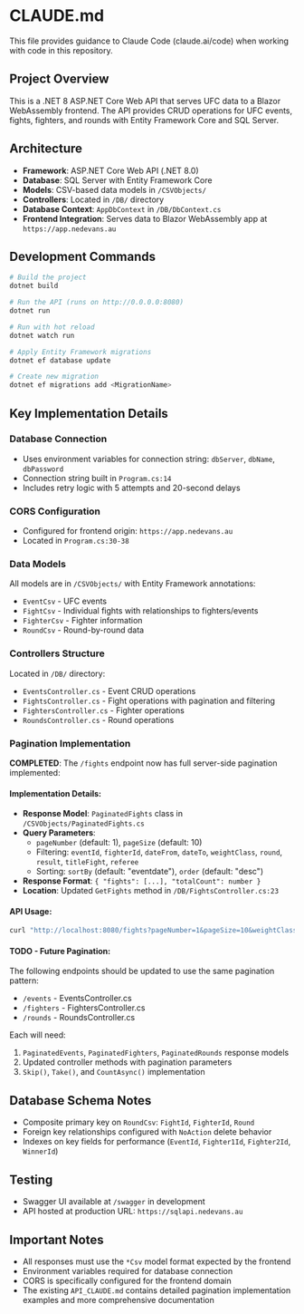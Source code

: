 # CLAUDE.md

This file provides guidance to Claude Code (claude.ai/code) when working with code in this repository.

## Project Overview

This is a .NET 8 ASP.NET Core Web API that serves UFC data to a Blazor WebAssembly frontend. The API provides CRUD operations for UFC events, fights, fighters, and rounds with Entity Framework Core and SQL Server.

## Architecture

- **Framework**: ASP.NET Core Web API (.NET 8.0)
- **Database**: SQL Server with Entity Framework Core
- **Models**: CSV-based data models in `/CSVObjects/`
- **Controllers**: Located in `/DB/` directory
- **Database Context**: `AppDbContext` in `/DB/DbContext.cs`
- **Frontend Integration**: Serves data to Blazor WebAssembly app at `https://app.nedevans.au`

## Development Commands

```bash
# Build the project
dotnet build

# Run the API (runs on http://0.0.0.0:8080)
dotnet run

# Run with hot reload
dotnet watch run

# Apply Entity Framework migrations
dotnet ef database update

# Create new migration
dotnet ef migrations add <MigrationName>
```

## Key Implementation Details

### Database Connection
- Uses environment variables for connection string: `dbServer`, `dbName`, `dbPassword`
- Connection string built in `Program.cs:14`
- Includes retry logic with 5 attempts and 20-second delays

### CORS Configuration
- Configured for frontend origin: `https://app.nedevans.au`
- Located in `Program.cs:30-38`

### Data Models
All models are in `/CSVObjects/` with Entity Framework annotations:
- `EventCsv` - UFC events
- `FightCsv` - Individual fights with relationships to fighters/events
- `FighterCsv` - Fighter information
- `RoundCsv` - Round-by-round data

### Controllers Structure
Located in `/DB/` directory:
- `EventsController.cs` - Event CRUD operations
- `FightsController.cs` - Fight operations with pagination and filtering
- `FightersController.cs` - Fighter operations
- `RoundsController.cs` - Round operations

### Pagination Implementation
**COMPLETED**: The `/fights` endpoint now has full server-side pagination implemented:

#### Implementation Details:
- **Response Model**: `PaginatedFights` class in `/CSVObjects/PaginatedFights.cs`
- **Query Parameters**:
  - `pageNumber` (default: 1), `pageSize` (default: 10)
  - Filtering: `eventId`, `fighterId`, `dateFrom`, `dateTo`, `weightClass`, `round`, `result`, `titleFight`, `referee`
  - Sorting: `sortBy` (default: "eventdate"), `order` (default: "desc")
- **Response Format**: `{ "fights": [...], "totalCount": number }`
- **Location**: Updated `GetFights` method in `/DB/FightsController.cs:23`

#### API Usage:
```bash
curl "http://localhost:8080/fights?pageNumber=1&pageSize=10&weightClass=lightweight"
```

#### TODO - Future Pagination:
The following endpoints should be updated to use the same pagination pattern:
- `/events` - EventsController.cs
- `/fighters` - FightersController.cs
- `/rounds` - RoundsController.cs

Each will need:
1. `PaginatedEvents`, `PaginatedFighters`, `PaginatedRounds` response models
2. Updated controller methods with pagination parameters
3. `Skip()`, `Take()`, and `CountAsync()` implementation

## Database Schema Notes

- Composite primary key on `RoundCsv`: `FightId`, `FighterId`, `Round`
- Foreign key relationships configured with `NoAction` delete behavior
- Indexes on key fields for performance (`EventId`, `Fighter1Id`, `Fighter2Id`, `WinnerId`)

## Testing

- Swagger UI available at `/swagger` in development
- API hosted at production URL: `https://sqlapi.nedevans.au`

## Important Notes

- All responses must use the `*Csv` model format expected by the frontend
- Environment variables required for database connection
- CORS is specifically configured for the frontend domain
- The existing `API_CLAUDE.md` contains detailed pagination implementation examples and more comprehensive documentation